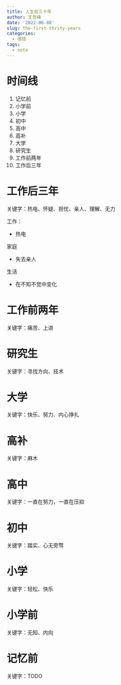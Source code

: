 ```yaml
---
title: 人生前三十年
author: 王哲峰
date: '2022-06-08'
slug: the-first-thrity-years
categories:
  - 感悟
tags:
  - note
---
```



# 时间线

1. 记忆前
2. 小学前
3. 小学
4. 初中
5. 高中
6. 高补
7. 大学
8. 研究生
9. 工作前两年
10. 工作后三年

# 工作后三年

关键字：热电、怀疑、担忧、亲人、理解、无力

工作：

* 热电

家庭

* 失去亲人

生活

* 在不知不觉中变化


# 工作前两年

关键字：痛苦、上进

# 研究生

关键字：寻找方向、技术


# 大学

关键字：快乐、努力、内心挣扎




# 高补

关键字：麻木

# 高中

关键字：一直在努力，一直在压抑

# 初中

关键字：踏实、心无旁骛


# 小学

关键字：轻松、快乐

# 小学前

关键字：无知、内向

# 记忆前

关键字：TODO